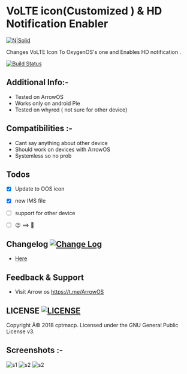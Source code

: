 # VoLTE icon(Customized ) & HD Notification Enabler 
[![N|Solid](http://www.ais.co.th/4g/volte/images/index/vol_hilight_logo.png)](https://https://www.4g.co.uk/what-is-volte/)

Changes VoLTE Icon To OxygenOS's one and Enables HD notification .

[![Build Status](https://camo.githubusercontent.com/c078fb37a63d24c7b2e72e35e506350e6de5d1c0/68747470733a2f2f696d672e736869656c64732e696f2f62616467652f4d616769736b2d31372532422d3030423339422e7376673f7374796c653d666c61742d737175617265)](https://devloper.apple.com/fonts)


## Additional Info:-
- Tested on ArrowOS
- Works only on android Pie 
- Tested on whyred ( not sure for other device)


## Compatibilities :-
- Cant say anything about other device
- Should work on devices with ArrowOS
- Systemless so no prob

## Todos
 - [x] Update to OOS icon
 - [x] new IMS file
 - [ ] support for other device
 - [ ]  😉 ==>  



## Changelog [![Change Log](https://img.shields.io/badge/Change&nbsp;Log-c902bc.svg?style=flat-square)](https://github.com/Magisk-Modules-Repo/iOSFonts/blob/master/Changelog.txt)
* [Here](https://github.com/cptmacp/VoLTE_HD_Capable_Enabler/blob/master/Changelog.txt)


## Feedback & Support
- Visit Arrow os https://t.me/ArrowOS

## LICENSE [![LICENSE](https://img.shields.io/badge/LICENSE-MIT-0067b2.svg?style=flat-square)](https://github.com/Magisk-Modules-Repo/iOSFonts/blob/master/LICENSE)
Copyright Â© 2018 cptmacp. Licensed under the GNU General Public License v3.

## Screenshots :-

![s1](https://i.imgur.com/L7eJBJ4.png)
![s2](https://i.imgur.com/B9sflx0.png)
![s2](https://i.imgur.com/A9ewKGl.jpg)
 

